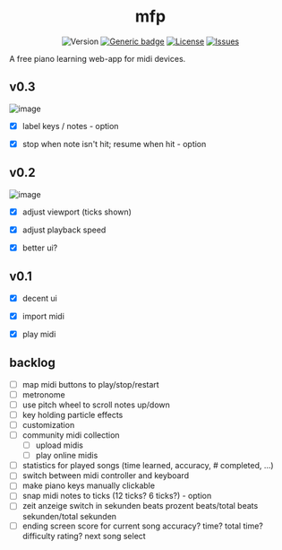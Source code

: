 <div align="center">
    
# mfp
![Version](https://img.shields.io/github/v/tag/Jaybee18/mfp)
[![Generic badge](https://img.shields.io/badge/Framework-SvelteKit-red.svg)](https://shields.io/)
[![License](https://img.shields.io/github/license/Jaybee18/mfp)](https://shields.io/)
[![Issues](https://img.shields.io/github/issues/Jaybee18/mfp)](https://shields.io/)

</div>

A free piano learning web-app for midi devices.

## v0.3
![image](https://github.com/Jaybee18/mfp/assets/64578396/7f31d611-bc5a-45cf-9910-18733204b847)
- [x] label keys / notes - option
- [x] stop when note isn't hit; resume when hit - option


## v0.2
![image](https://github.com/Jaybee18/mfp/assets/64578396/67f58caa-867c-40cf-ae66-6ac784908bf0)
- [x] adjust viewport (ticks shown)
- [x] adjust playback speed
- [x] better ui?


## v0.1
- [x] decent ui
- [x] import midi
- [x] play midi


## backlog
- [ ] map midi buttons to play/stop/restart
- [ ] metronome
- [ ] use pitch wheel to scroll notes up/down
- [ ] key holding particle effects
- [ ] customization
- [ ] community midi collection
    - [ ] upload midis
    - [ ] play online midis
- [ ] statistics for played songs (time learned, accuracy, # completed, ...)
- [ ] switch between midi controller and keyboard
- [ ] make piano keys manually clickable
- [ ] snap midi notes to ticks (12 ticks? 6 ticks?) - option
- [ ] zeit anzeige switch in
    sekunden
    beats
    prozent
    beats/total beats
    sekunden/total sekunden
- [ ] ending screen
    score for current song
    accuracy?
    time?
    total time?
    difficulty rating?
    next song select
